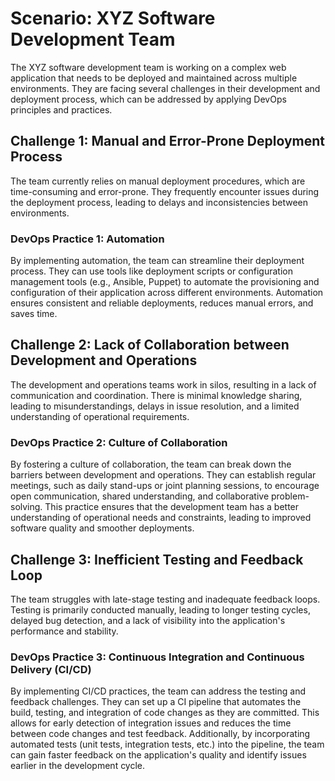 # Scenario: XYZ Software Development Team

The XYZ software development team is working on a complex web application that needs to be deployed and maintained across multiple environments. They are facing several challenges in their development and deployment process, which can be addressed by applying DevOps principles and practices.

## Challenge 1: Manual and Error-Prone Deployment Process
The team currently relies on manual deployment procedures, which are time-consuming and error-prone. They frequently encounter issues during the deployment process, leading to delays and inconsistencies between environments.

### DevOps Practice 1: Automation
By implementing automation, the team can streamline their deployment process. They can use tools like deployment scripts or configuration management tools (e.g., Ansible, Puppet) to automate the provisioning and configuration of their application across different environments. Automation ensures consistent and reliable deployments, reduces manual errors, and saves time.

## Challenge 2: Lack of Collaboration between Development and Operations
The development and operations teams work in silos, resulting in a lack of communication and coordination. There is minimal knowledge sharing, leading to misunderstandings, delays in issue resolution, and a limited understanding of operational requirements.

### DevOps Practice 2: Culture of Collaboration
By fostering a culture of collaboration, the team can break down the barriers between development and operations. They can establish regular meetings, such as daily stand-ups or joint planning sessions, to encourage open communication, shared understanding, and collaborative problem-solving. This practice ensures that the development team has a better understanding of operational needs and constraints, leading to improved software quality and smoother deployments.

## Challenge 3: Inefficient Testing and Feedback Loop
The team struggles with late-stage testing and inadequate feedback loops. Testing is primarily conducted manually, leading to longer testing cycles, delayed bug detection, and a lack of visibility into the application's performance and stability.

### DevOps Practice 3: Continuous Integration and Continuous Delivery (CI/CD)
By implementing CI/CD practices, the team can address the testing and feedback challenges. They can set up a CI pipeline that automates the build, testing, and integration of code changes as they are committed. This allows for early detection of integration issues and reduces the time between code changes and test feedback. Additionally, by incorporating automated tests (unit tests, integration tests, etc.) into the pipeline, the team can gain faster feedback on the application's quality and identify issues earlier in the development cycle.


